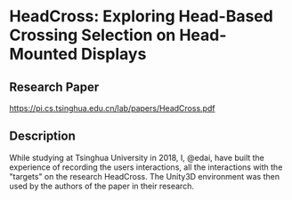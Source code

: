 # HeadCross: Exploring Head-Based Crossing Selection on Head-Mounted Displays

## Research Paper
https://pi.cs.tsinghua.edu.cn/lab/papers/HeadCross.pdf

## Description

While studying at Tsinghua University in 2018, I, @edai, have built the experience of recording the users interactions, all the interactions with the "targets" on the research HeadCross. 
The Unity3D environment was then used by the authors of the paper in their research.
